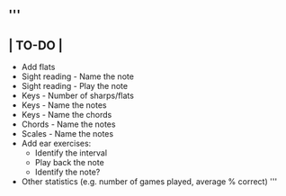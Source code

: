'''
---------
| TO-DO |
--------
- Add flats
- Sight reading - Name the note
- Sight reading - Play the note
- Keys - Number of sharps/flats
- Keys - Name the notes
- Keys - Name the chords
- Chords - Name the notes
- Scales - Name the notes
- Add ear exercises:
	- Identify the interval
	- Play back the note
	- Identify the note?
- Other statistics (e.g. number of games played, average % correct)
'''